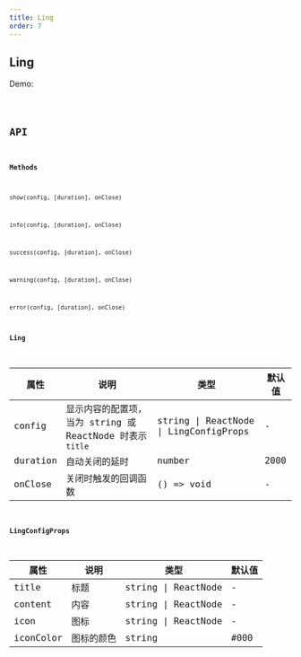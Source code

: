 ```yaml
---
title: Ling
order: 7
---
```


## Ling

Demo:

<code src="./ling/index.tsx" />

## API

#### Methods

`show(config, [duration], onClose)`

`info(config, [duration], onClose)`

`success(config, [duration], onClose)`

`warning(config, [duration], onClose)`

`error(config, [duration], onClose)`

#### Ling

| 属性 | 说明 | 类型 | 默认值 |
| --- | --- | --- | --- |
| config | 显示内容的配置项，当为 string 或 ReactNode 时表示 `title` | string \| ReactNode \| LingConfigProps | - |
| duration | 自动关闭的延时 | number | 2000 |
| onClose | 关闭时触发的回调函数 | () => void | - |

#### LingConfigProps

| 属性      | 说明       | 类型                | 默认值 |
| --------- | ---------- | ------------------- | ------ |
| title     | 标题       | string \| ReactNode | -      |
| content   | 内容       | string \| ReactNode | -      |
| icon      | 图标       | string \| ReactNode | -      |
| iconColor | 图标的颜色 | string              | #000   |
